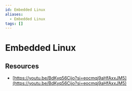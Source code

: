 ```yaml
---
id: Embedded Linux
aliases:
  - Embedded Linux
tags: []
---
```


# Embedded Linux


## Resources

- [https://youtu.be/BdKyq56Cijo?si=eocmqj9aHfAxxJM5](https://youtu.be/BdKyq56Cijo?si=eocmqj9aHfAxxJM5)
